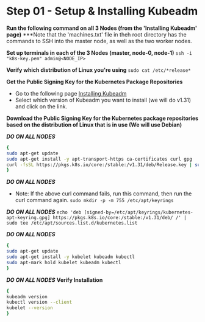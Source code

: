 
# Step 01 - Setup & Installing Kubeadm

**Run the following command on all 3 Nodes (from the 'Installing Kubeadm' page)**
***Note that the 'machines.txt' file in theh root directory has the commands to SSH into the master node, as well as the two worker nodes.

**Set up terminals in each of the 3 Nodes (master, node-0, node-1)**
`ssh -i "k8s-key.pem" admin@<NODE_IP>`

**Verify which distribution of Linux you're using**
`sudo cat /etc/*release*`

**Get the Public Signing Key for the Kubernetes Package Repositories**
- Go to the following page [Installing Kubeadm](https://kubernetes.io/docs/setup/production-environment/tools/kubeadm/install-kubeadm/)
- Select which version of Kubeadm you want to install (we will do v1.31) and click on the link.

**Download the Public Signing Key for the Kubernetes package repositories based on the distribution of Linux that is in use (We will use Debian)**


***DO ON ALL NODES***
```bash
{
sudo apt-get update
sudo apt-get install -y apt-transport-https ca-certificates curl gpg
curl -fsSL https://pkgs.k8s.io/core:/stable:/v1.31/deb/Release.key | sudo gpg --dearmor -o /etc/apt/keyrings/kubernetes-apt-keyring.gpg
}
```

***DO ON ALL NODES***
- Note: If the above curl command fails, run this command, then run the curl command again. 
`sudo mkdir -p -m 755 /etc/apt/keyrings`

***DO ON ALL NODES***
`echo 'deb [signed-by=/etc/apt/keyrings/kubernetes-apt-keyring.gpg] https://pkgs.k8s.io/core:/stable:/v1.31/deb/ /' | sudo tee /etc/apt/sources.list.d/kubernetes.list`


***DO ON ALL NODES***
```bash
{
sudo apt-get update
sudo apt-get install -y kubelet kubeadm kubectl
sudo apt-mark hold kubelet kubeadm kubectl
}
```

***DO ON ALL NODES***
**Verify Installation**
```bash
{
kubeadm version
kubectl version --client
kubelet --version
}
```

<!-- Now you can proceed to the 'Creating A Cluster' page on the Kubeernetes documentation website -->
